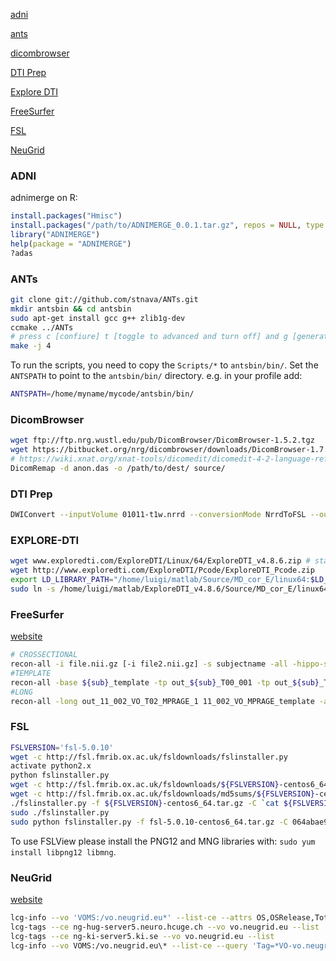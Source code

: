 [adni](#adni) 

[ants](#ants) 

[dicombrowser](#dicombrowser) 

[DTI Prep](#dti-prep)

[Explore DTI](#explore-dti)

[FreeSurfer](#freesurfer)

[FSL](#fsl)

[NeuGrid](#neugrid)

### ADNI
adnimerge on R:
```R
install.packages("Hmisc")
install.packages("/path/to/ADNIMERGE_0.0.1.tar.gz", repos = NULL, type = "source")
library("ADNIMERGE")
help(package = "ADNIMERGE")
?adas
```

### ANTs
```bash
git clone git://github.com/stnava/ANTs.git
mkdir antsbin && cd antsbin
sudo apt-get install gcc g++ zlib1g-dev
ccmake ../ANTs
# press c [confiure] t [toggle to advanced and turn off] and g [generate]
make -j 4
```
To run the scripts, you need to copy the `Scripts/*` to `antsbin/bin/`.
Set the `ANTSPATH` to point to the `antsbin/bin/` directory. e.g. in your profile add:
```bash
ANTSPATH=/home/myname/mycode/antsbin/bin/
```

### DicomBrowser
```bash
wget ftp://ftp.nrg.wustl.edu/pub/DicomBrowser/DicomBrowser-1.5.2.tgz
wget https://bitbucket.org/nrg/dicombrowser/downloads/DicomBrowser-1.7.0b5-bin-with-dependencies.jar
# https://wiki.xnat.org/xnat-tools/dicomedit/dicomedit-4-2-language-reference
DicomRemap -d anon.das -o /path/to/dest/ source/
```

### DTI Prep
```bash
DWIConvert --inputVolume 01011-t1w.nrrd --conversionMode NrrdToFSL --outputVolume testout.nii --outputBVectors testout.bvecs --outputBValues testout.bvals
```

### EXPLORE-DTI
```bash
wget www.exploredti.com/ExploreDTI/Linux/64/ExploreDTI_v4.8.6.zip # standalone
wget http://www.exploredti.com/ExploreDTI/Pcode/ExploreDTI_Pcode.zip
export LD_LIBRARY_PATH="/home/luigi/matlab/Source/MD_cor_E/linux64:$LD_LIBRARY_PATH"
sudo ln -s /home/luigi/matlab/ExploreDTI_v4.8.6/Source/MD_cor_E/linux64/libANNlib.so /usr/lib/libANNlib.so
```

### FreeSurfer
[website](https://surfer.nmr.mgh.harvard.edu/)
```bash
# CROSSECTIONAL
recon-all -i file.nii.gz [-i file2.nii.gz] -s subjectname -all -hippo-subfields
#TEMPLATE
recon-all -base ${sub}_template -tp out_${sub}_T00_001 -tp out_${sub}_T06_001 -all
#LONG
recon-all -long out_11_002_VO_T02_MPRAGE_1 11_002_VO_MPRAGE_template -all -hippo-subfields
```


### FSL
```bash
FSLVERSION='fsl-5.0.10'
wget -c http://fsl.fmrib.ox.ac.uk/fsldownloads/fslinstaller.py
activate python2.x
python fslinstaller.py
wget -c http://fsl.fmrib.ox.ac.uk/fsldownloads/${FSLVERSION}-centos6_64.tar.gz
wget -c http://fsl.fmrib.ox.ac.uk/fsldownloads/md5sums/${FSLVERSION}-centos6_64.tar.gz.md5
./fslinstaller.py -f ${FSLVERSION}-centos6_64.tar.gz -C `cat ${FSLVERSION}-centos6_64.tar.gz.md5` -d /usr/local/
sudo ./fslinstaller.py
sudo python fslinstaller.py -f fsl-5.0.10-centos6_64.tar.gz -C 064abae9083e69fafd114dedd9add465 -T md5 -d /home/luigi/Software/fsl-5.0.10 # the directory must not exists
```
To use FSLView please install the PNG12 and MNG libraries with: `sudo yum install libpng12 libmng`.

### NeuGrid
[website](https://neugrid4you.eu/)
```bash
lcg-info --vo 'VOMS:/vo.neugrid.eu*' --list-ce --attrs OS,OSRelease,TotalCPUs,FreeCPUs,RunningJobs,FreeJobSlots,WaitingJobs
lcg-tags --ce ng-hug-server5.neuro.hcuge.ch --vo vo.neugrid.eu --list
lcg-tags --ce ng-ki-server5.ki.se --vo vo.neugrid.eu --list
lcg-info --vo VOMS:/vo.neugrid.eu\* --list-ce --query 'Tag=*VO-vo.neugrid.eu-freesurfer-5.1.0*'
```
